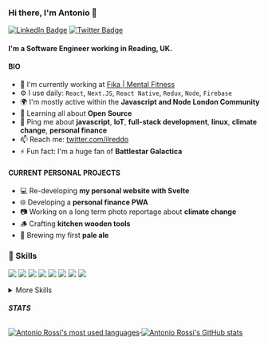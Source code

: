 ### Hi there, I'm Antonio 👋

[![LinkedIn Badge](https://img.shields.io/badge/LinkedIn-Profile-informational?style=flat&logo=linkedin&logoColor=white&color=0D76A8)](https://www.linkedin.com/in/antoniorossii/)
[![Twitter Badge](https://img.shields.io/badge/Twitter-Profile-informational?style=flat&logo=twitter&logoColor=white&color=1CA2F1)](https://twitter.com/home)

#### I'm a Software Engineer working in Reading, UK.

#### BIO

- 🏢  I'm currently working at [Fika | Mental Fitness](https://www.fika.community)
- ⚙️ I use daily: `React`, `Next.JS`, `React Native`, `Redux`, `Node`, `Firebase`
- 🌍 I'm mostly active within the **Javascript and Node London Community**
- 🌱 Learning all about **Open Source**
- 💬 Ping me about **javascript**, **IoT**, **full-stack development**, **linux**, **climate change**, **personal finance**
- 📫 Reach me: [twitter.com/ilreddo](https://twitter.com/ilreddo)
- ⚡️ Fun fact: I'm a huge fan of **Battlestar Galactica**

#### CURRENT PERSONAL PROJECTS

- 💻 Re-developing **my personal website with Svelte**
- 🌐 Developing a **personal finance PWA**
- 📷 Working on a long term photo reportage about **climate change**
- 🪵 Crafting **kitchen wooden tools**
- 🍺 Brewing my first **pale ale**

### 💼 Skills

![](https://img.shields.io/badge/Code-React-informational?style=flat&logo=react&logoColor=white&color=055eb1)
![](https://img.shields.io/badge/Code-React%20Native-informational?style=flat&logo=react&logoColor=white&color=055eb1)
![](https://img.shields.io/badge/Code-Angular-informational?style=flat&logo=angular&logoColor=white&color=055eb1)
![](https://img.shields.io/badge/Code-NativeScript-informational?style=flat&logo=nativescript&logoColor=white&color=055eb1)
![](https://img.shields.io/badge/Code-Node-informational?style=flat&logo=javascript&logoColor=white&color=055eb1)
![](https://img.shields.io/badge/Code-JavaScript-informational?style=flat&logo=JavaScript&logoColor=white&color=055eb1)
![](https://img.shields.io/badge/Code-TypeScript-informational?style=flat&logo=TypeScript&logoColor=white&color=055eb1)
![](https://img.shields.io/badge/Code-MongoDB-informational?style=flat&logo=MongoDB&logoColor=white&color=055eb1)

<details>
<summary>More Skills</summary>
<br>

![](https://img.shields.io/badge/UI/UX-Web/Product/Mobile-informational?style=flat&logoColor=white&color=055eb1)
![](https://img.shields.io/badge/Style-CSS-informational?style=flat&logo=css3&logoColor=white&color=055eb1)
![](https://img.shields.io/badge/Style-Sass-informational?style=flat&logo=Sass&logoColor=white&color=055eb1)

![](https://img.shields.io/badge/Test-Puppeteer-informational?style=flat&logo=puppeteer&logoColor=white&color=055eb1)
![](https://img.shields.io/badge/Test-Cypress-informational?style=flat&logo=Cypress&logoColor=white&color=055eb1)
![](https://img.shields.io/badge/Test-Jasmine-informational?style=flat&logo=Jasmine&logoColor=white&color=055eb1)
![](https://img.shields.io/badge/Test-Jest-informational?style=flat&logo=jest&logoColor=white&color=055eb1)
![](https://img.shields.io/badge/Test-Mocha-informational?style=flat&logo=Mocha&logoColor=white&color=055eb1)

![](https://img.shields.io/badge/Tools-Docker-informational?style=flat&logo=docker&logoColor=white&color=055eb1)
![](https://img.shields.io/badge/Tools-Jira-informational?style=flat&logo=Jira-Software&logoColor=white&color=055eb1)
![](https://img.shields.io/badge/Tools-Jenkins-informational?style=flat&logo=jenkins&logoColor=white&color=055eb1)
![](https://img.shields.io/badge/Tools-NGINX-informational?style=flat&logo=nginx&logoColor=white&color=055eb1)
![](https://img.shields.io/badge/Tools-Netlify-informational?style=flat&logo=netlify&logoColor=white&color=055eb1)
![](https://img.shields.io/badge/Tools-NPM-informational?style=flat&logo=npm&logoColor=white&color=055eb1)
![](https://img.shields.io/badge/Tools-Postman-informational?style=flat&logo=Postman&logoColor=white&color=055eb1)
![](https://img.shields.io/badge/Tools-Photoshop-informational?style=flat&logo=Adobe-Photoshop&logoColor=white&color=055eb1)
![](https://img.shields.io/badge/Tools-AdobeXD-informational?style=flat&logo=Adobe-XD&logoColor=white&color=055eb1)

</details>

##### STATS

<a href="https://github.com/ilreddo">
  <img align="center" style="margin-top:0.5rem" src="https://github-readme-stats.vercel.app/api/top-langs/?username=ilreddo&layout=compact&langs_count=10)](https://github.com/ilreddo/github-readme-stats" alt="Antonio Rossi's most used languages"/>
</a>
<a href="https://github.com/ilreddo">
  <img align="center" style="margin-top:0.5rem" src="https://github-readme-stats.vercel.app/api?username=ilreddo&show_icons=true&line_height=27&count_private=true&include_all_commits=true" alt="Antonio Rossi's GitHub stats" />
</a>
